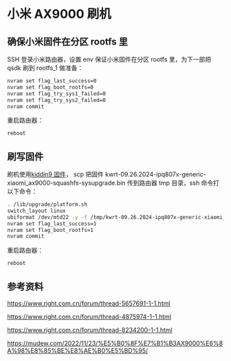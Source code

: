 # 小米 AX9000 刷机

## 确保小米固件在分区 rootfs 里

SSH 登录小米路由器，设置 env 保证小米固件在分区 rootfs 里，为下一部把 qsdk 刷到 rootfs_1 做准备：

```bash
nvram set flag_last_success=0
nvram set flag_boot_rootfs=0
nvram set flag_try_sys1_failed=0
nvram set flag_try_sys2_failed=0
nvram commit
```

重启路由器：

```bash
reboot
```

## 刷写固件

刷机使用[kiddin9 固件](https://www.right.com.cn/forum/thread-8234200-1-1.html)， scp 把固件 kwrt-09.26.2024-ipq807x-generic-xiaomi_ax9000-squashfs-sysupgrade.bin 传到路由器 tmp 目录，ssh 命令打以下命令：

```bash
. /lib/upgrade/platform.sh
switch_layout linux
ubiformat /dev/mtd22 -y -f /tmp/kwrt-09.26.2024-ipq807x-generic-xiaomi_ax9000-squashfs-factory.ubi
nvram set flag_last_success=1
nvram set flag_boot_rootfs=1
nvram commit
```

重启路由器：

```bash
reboot
```

## 参考资料

<https://www.right.com.cn/forum/thread-5657691-1-1.html>

<https://www.right.com.cn/forum/thread-4875974-1-1.html>

<https://www.right.com.cn/forum/thread-8234200-1-1.html>

<https://mudew.com/2022/11/23/%E5%B0%8F%E7%B1%B3AX9000%E6%8A%98%E8%85%BE%E8%AE%B0%E5%BD%95/>
